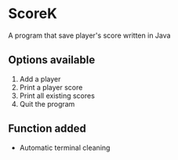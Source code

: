 # ScoreK
A program that save player's score written in Java

## Options available
1. Add a player
2. Print a player score
3. Print all existing scores
4. Quit the program

## Function added
* Automatic terminal cleaning


